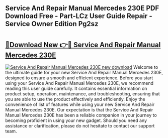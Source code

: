 ## Service And Repair Manual Mercedes 230E PDF Download Free - Part-LCz User Guide Repair - Service Owner Edition Pg2sz

# <h2><a href="http://bc80357.oget.top/?id=Service+And+Repair+Manual+Mercedes+230E">🔗Download New 👉🔴 Service And Repair Manual Mercedes 230E</a></h2>

[![Service And Repair Manual Mercedes 230E new download](https://i.imgur.com/5g1atiW.png)](http://bc80357.oget.top/?id=Service+And+Repair+Manual+Mercedes+230E)
Welcome to the ultimate guide for your new Service And Repair Manual Mercedes 230E, designed to ensure a smooth and efficient experience. Before you start using your Service And Repair Manual Mercedes 230E, we recommend reading this user guide carefully. It contains essential information on product setup, operation, maintenance, and troubleshooting, ensuring that you are able to use the product effectively and efficiently. Enjoy the convenience of list of features while using your new Service And Repair Manual Mercedes 230E. Our expectation is that the Service And Repair Manual Mercedes 230E has been a reliable companion in your journey to becoming proficient in using your new gadget. Should you need any assistance or clarification, please do not hesitate to contact our support team.
